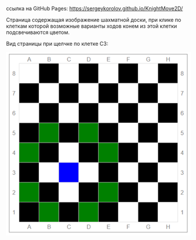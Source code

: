 ссылка на GitHub Pages: https://sergeykorolov.github.io/KnightMove2D/

Страница содержащая изображение шахматной доски, 
при клике по клеткам которой возможные варианты ходов конем из этой клетки подсвечиваются цветом.

Вид страницы при щелчке по клетке C3:

![area](img/knight_move2d.png)

